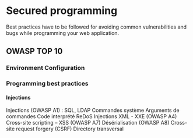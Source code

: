 # Secured programming

Best practices have to be followed for avoiding common vulnerabilities and bugs while programming your web application.

## OWASP TOP 10

### Environment Configuration

### Programming best practices

#### Injections

Injections (OWASP A1) :
SQL, LDAP
Commandes système
Arguments de commandes
Code interprété
ReDoS
Injections XML - XXE (OWASP A4)
Cross-site scripting – XSS (OWASP A7)
Désérialisation (OWASP A8)
Cross-site request forgery (CSRF)
Directory transversal
